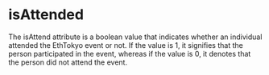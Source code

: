 # isAttended

The isAttend attribute is a boolean value that indicates whether an individual attended the EthTokyo event or not. If the value is 1, it signifies that the person participated in the event, whereas if the value is 0, it denotes that the person did not attend the event.
